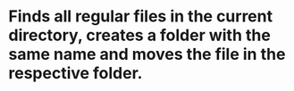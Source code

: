 # Finds all regular files in the current directory, creates a folder with the same name and moves the file in the respective folder.
